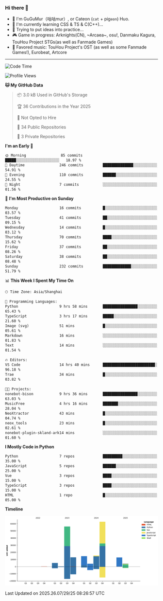 ### Hi there 👋

- 🧐 I'm GuGuMur（咕咕mur）, or Cateon (`cat` + pig`eon`) Huo.
- 🌱 I'm currently learning CSS & TS & C(C++)...
- 🤔 Trying to put ideas into practice...
- 🎮 Game in progress: Arknights(CN), ~Arcaea~, osu!, Danmaku Kagura, TouHou Project STGs(as well as Fanmade Games)
- 🎵 Favored music: TouHou Project's OST (as well as some Fanmade Games!), Eurobeat, Artcore

----
<!--START_SECTION:waka-->
![Code Time](http://img.shields.io/badge/Code%20Time-30%20hrs%2014%20mins-blue)

![Profile Views](http://img.shields.io/badge/Profile%20Views-3-blue)

**🐱 My GitHub Data** 

> 📦 3.0 kB Used in GitHub's Storage 
 > 
> 🏆 36 Contributions in the Year 2025
 > 
> 🚫 Not Opted to Hire
 > 
> 📜 34 Public Repositories 
 > 
> 🔑 3 Private Repositories 
 > 
**I'm an Early 🐤** 

```text
🌞 Morning                85 commits          █████░░░░░░░░░░░░░░░░░░░░   18.97 % 
🌆 Daytime                246 commits         ██████████████░░░░░░░░░░░   54.91 % 
🌃 Evening                110 commits         ██████░░░░░░░░░░░░░░░░░░░   24.55 % 
🌙 Night                  7 commits           ░░░░░░░░░░░░░░░░░░░░░░░░░   01.56 % 
```
📅 **I'm Most Productive on Sunday** 

```text
Monday                   16 commits          █░░░░░░░░░░░░░░░░░░░░░░░░   03.57 % 
Tuesday                  41 commits          ██░░░░░░░░░░░░░░░░░░░░░░░   09.15 % 
Wednesday                14 commits          █░░░░░░░░░░░░░░░░░░░░░░░░   03.12 % 
Thursday                 70 commits          ████░░░░░░░░░░░░░░░░░░░░░   15.62 % 
Friday                   37 commits          ██░░░░░░░░░░░░░░░░░░░░░░░   08.26 % 
Saturday                 38 commits          ██░░░░░░░░░░░░░░░░░░░░░░░   08.48 % 
Sunday                   232 commits         █████████████░░░░░░░░░░░░   51.79 % 
```


📊 **This Week I Spent My Time On** 

```text
🕑︎ Time Zone: Asia/Shanghai

💬 Programming Languages: 
Python                   9 hrs 58 mins       ████████████████░░░░░░░░░   65.43 % 
TypeScript               3 hrs 17 mins       █████░░░░░░░░░░░░░░░░░░░░   21.60 % 
Image (svg)              51 mins             █░░░░░░░░░░░░░░░░░░░░░░░░   05.61 % 
Markdown                 16 mins             ░░░░░░░░░░░░░░░░░░░░░░░░░   01.83 % 
Text                     14 mins             ░░░░░░░░░░░░░░░░░░░░░░░░░   01.54 % 

🔥 Editors: 
VS Code                  14 hrs 40 mins      ████████████████████████░   96.18 % 
Trae                     34 mins             █░░░░░░░░░░░░░░░░░░░░░░░░   03.82 % 

🐱‍💻 Projects: 
nonebot-bison            9 hrs 36 mins       ████████████████░░░░░░░░░   63.03 % 
MusicFree                4 hrs 16 mins       ███████░░░░░░░░░░░░░░░░░░   28.04 % 
NeoXtractor              43 mins             █░░░░░░░░░░░░░░░░░░░░░░░░   04.74 % 
neox_tools               23 mins             █░░░░░░░░░░░░░░░░░░░░░░░░   02.61 % 
nonebot-plugin-skland-ark14 mins             ░░░░░░░░░░░░░░░░░░░░░░░░░   01.60 % 
```

**I Mostly Code in Python** 

```text
Python                   7 repos             █████████░░░░░░░░░░░░░░░░   35.00 % 
JavaScript               5 repos             ██████░░░░░░░░░░░░░░░░░░░   25.00 % 
Vue                      3 repos             ████░░░░░░░░░░░░░░░░░░░░░   15.00 % 
TypeScript               3 repos             ████░░░░░░░░░░░░░░░░░░░░░   15.00 % 
HTML                     1 repo              █░░░░░░░░░░░░░░░░░░░░░░░░   05.00 % 
```



**Timeline**

![Lines of Code chart](https://raw.githubusercontent.com/GuGuMur/GuGuMur/main/assets/bar_graph.png)


 Last Updated on 2025.26.07/29/25 08:26:57 UTC
<!--END_SECTION:waka-->

<!-- ![Metrics](https://metrics.lecoq.io/GuGuMur?template=classic&config.timezone=Asia%2FShanghai) -->
